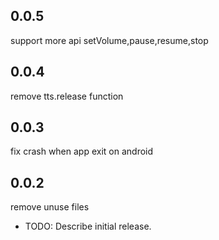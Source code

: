 ## 0.0.5
support more api
setVolume,pause,resume,stop

## 0.0.4
remove tts.release function

## 0.0.3
fix crash when app exit on android

## 0.0.2
remove unuse files

* TODO: Describe initial release.
